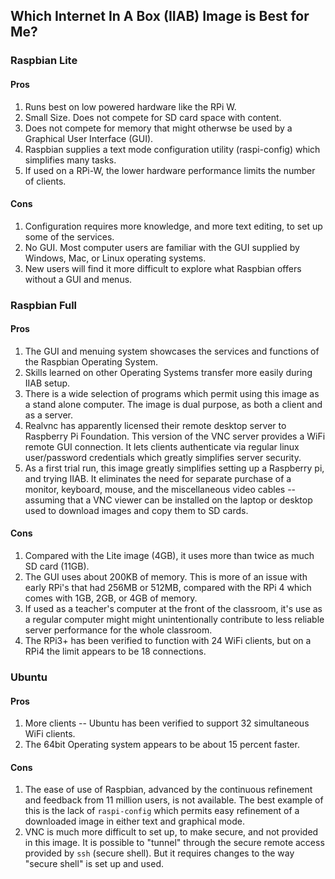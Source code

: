 ## Which **Internet In A Box** (IIAB) Image is Best for Me?

### Raspbian Lite
 
#### Pros
1. Runs best on low powered hardware like the RPi W.
2. Small Size. Does not compete for SD card space with content.
3. Does not compete for memory that might otherwse be used by a Graphical User Interface (GUI).
4. Raspbian supplies a text mode configuration utility (raspi-config) which simplifies many tasks.
5. If used on a RPi-W, the lower hardware performance limits the number of clients.
#### Cons
1. Configuration requires more knowledge, and more text editing, to set up some of the services.
2. No GUI. Most computer users are familiar with the GUI supplied by Windows, Mac, or Linux operating systems.
3. New users will find it more difficult to explore what Raspbian offers without a GUI and menus. 

### Raspbian Full
#### Pros
1. The GUI and menuing system showcases the services and functions of the Raspbian Operating System.
2. Skills learned on other Operating Systems transfer more easily during IIAB setup.
3. There is a wide selection of programs which permit using this image as a stand alone computer. The image is dual purpose, as both a client and as a server.
4. Realvnc has apparently licensed their remote desktop server to Raspberry Pi Foundation. This version of the VNC server provides a WiFi remote GUI connection. It lets clients authenticate via regular linux user/password credentials which greatly simplifies  server security.
5. As a first trial run, this image greatly simplifies setting up a Raspberry pi, and trying IIAB. It eliminates the need for separate purchase of a monitor, keyboard, mouse, and the miscellaneous video cables -- assuming that a VNC viewer can be installed on the laptop or desktop used to download images and copy them to SD cards.

#### Cons
1. Compared with the Lite image (4GB), it uses more than twice as much SD card (11GB).
1. The GUI uses about 200KB of memory. This is more of an issue with early RPi's that had 256MB or 512MB, compared with the RPi 4 which comes with 1GB, 2GB, or 4GB of memory.
1. If used as a teacher's computer at the front of the classroom, it's use as a regular computer might might unintentionally contribute to less reliable server performance for the whole classroom.
1. The RPi3+ has been verified to function with 24 WiFi clients, but on a RPi4 the limit appears to be 18 connections.

### Ubuntu
#### Pros
1. More clients -- Ubuntu has been verified to support 32 simultaneous WiFi clients.
1. The 64bit Operating system appears to be about 15 percent faster.


#### Cons
1. The ease of use of Raspbian, advanced by the continuous refinement and feedback from 11 million users, is not available. The best example of this is the lack of ```raspi-config``` which permits easy refinement of a downloaded image in either text and graphical mode.
1. VNC is much more difficult to set up, to make secure, and not provided in this image. It is possible to "tunnel" through the secure remote access provided by ```ssh``` (secure shell). But it requires changes to the way "secure shell" is set up and used.

